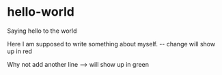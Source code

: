 # hello-world
Saying hello to the world

Here I am supposed to write something about myself. -- change will show up in red

Why not add another line --> will show up in green
